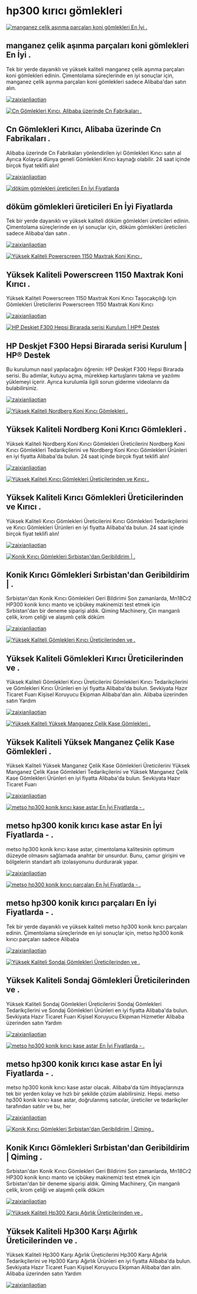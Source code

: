 # hp300 kırıcı gömlekleri
<a href="https://mnn.zoosnet.net/LR/Chatpre.aspx?id=MNN94995150&p=https://topgrinding.com/" target="_blank">![manganez çelik aşınma parçaları koni gömlekleri En İyi .](https://github.com/technlg/images/blob/main/57.jpg)</a>
## manganez çelik aşınma parçaları koni gömlekleri En İyi .
Tek bir yerde dayanıklı ve yüksek kaliteli manganez çelik aşınma parçaları koni gömlekleri edinin. Çimentolama süreçlerinde en iyi sonuçlar için, manganez çelik aşınma parçaları koni gömlekleri sadece Alibaba'dan satın alın.
<a href="https://mnn.zoosnet.net/LR/Chatpre.aspx?id=MNN94995150&p=https://topgrinding.com/" target="_blank"><img src="https://github.com/technlg/images/raw/main/chat11.jpg" alt="zaixianliaotian"/></a><a href="//whatsapp.shibangsoft.com/WhatsApp.php" ><img src="https://github.com/technlg/images/raw/main/chat11.png" alt=""></a>
<a href="https://mnn.zoosnet.net/LR/Chatpre.aspx?id=MNN94995150&p=https://topgrinding.com/" target="_blank">![Cn Gömlekleri Kırıcı, Alibaba üzerinde Cn Fabrikaları .](https://github.com/technlg/images/blob/main/65.jpg)</a>
## Cn Gömlekleri Kırıcı, Alibaba üzerinde Cn Fabrikaları .
Alibaba üzerinde Cn Fabrikaları yönlendirilen iyi Gömlekleri Kırıcı satın al Ayrıca Kolayca dünya geneli Gömlekleri Kırıcı kaynağı olabilir. 24 saat içinde birçok fiyat teklifi alın!
<a href="https://mnn.zoosnet.net/LR/Chatpre.aspx?id=MNN94995150&p=https://topgrinding.com/" target="_blank"><img src="https://github.com/technlg/images/raw/main/chat11.jpg" alt="zaixianliaotian"/></a><a href="//whatsapp.shibangsoft.com/WhatsApp.php" ><img src="https://github.com/technlg/images/raw/main/chat11.png" alt=""></a>
<a href="https://mnn.zoosnet.net/LR/Chatpre.aspx?id=MNN94995150&p=https://topgrinding.com/" target="_blank">![döküm gömlekleri üreticileri En İyi Fiyatlarda](https://github.com/technlg/images/blob/main/43.jpg)</a>
## döküm gömlekleri üreticileri En İyi Fiyatlarda
Tek bir yerde dayanıklı ve yüksek kaliteli döküm gömlekleri üreticileri edinin. Çimentolama süreçlerinde en iyi sonuçlar için, döküm gömlekleri üreticileri sadece Alibaba'dan satın .
<a href="https://mnn.zoosnet.net/LR/Chatpre.aspx?id=MNN94995150&p=https://topgrinding.com/" target="_blank"><img src="https://github.com/technlg/images/raw/main/chat11.jpg" alt="zaixianliaotian"/></a><a href="//whatsapp.shibangsoft.com/WhatsApp.php" ><img src="https://github.com/technlg/images/raw/main/chat11.png" alt=""></a>
<a href="https://mnn.zoosnet.net/LR/Chatpre.aspx?id=MNN94995150&p=https://topgrinding.com/" target="_blank">![Yüksek Kaliteli Powerscreen 1150 Maxtrak Koni Kırıcı .](https://github.com/technlg/images/blob/main/14.jpg)</a>
## Yüksek Kaliteli Powerscreen 1150 Maxtrak Koni Kırıcı .
Yüksek Kaliteli Powerscreen 1150 Maxtrak Koni Kırıcı Taşocakçılığı Için Gömlekleri Üreticilerini Powerscreen 1150 Maxtrak Koni Kırıcı 
<a href="https://mnn.zoosnet.net/LR/Chatpre.aspx?id=MNN94995150&p=https://topgrinding.com/" target="_blank"><img src="https://github.com/technlg/images/raw/main/chat11.jpg" alt="zaixianliaotian"/></a><a href="//whatsapp.shibangsoft.com/WhatsApp.php" ><img src="https://github.com/technlg/images/raw/main/chat11.png" alt=""></a>
<a href="https://mnn.zoosnet.net/LR/Chatpre.aspx?id=MNN94995150&p=https://topgrinding.com/" target="_blank">![HP Deskjet F300 Hepsi Birarada serisi Kurulum | HP® Destek](https://github.com/technlg/images/blob/main/59.jpg)</a>
## HP Deskjet F300 Hepsi Birarada serisi Kurulum | HP® Destek
Bu kurulumun nasıl yapılacağını öğrenin: HP Deskjet F300 Hepsi Birarada serisi. Bu adımlar, kutuyu açma, mürekkep kartuşlarını takma ve yazılımı yüklemeyi içerir. Ayrıca kurulumla ilgili sorun giderme videolarını da bulabilirsiniz.
<a href="https://mnn.zoosnet.net/LR/Chatpre.aspx?id=MNN94995150&p=https://topgrinding.com/" target="_blank"><img src="https://github.com/technlg/images/raw/main/chat11.jpg" alt="zaixianliaotian"/></a><a href="//whatsapp.shibangsoft.com/WhatsApp.php" ><img src="https://github.com/technlg/images/raw/main/chat11.png" alt=""></a>
<a href="https://mnn.zoosnet.net/LR/Chatpre.aspx?id=MNN94995150&p=https://topgrinding.com/" target="_blank">![Yüksek Kaliteli Nordberg Koni Kırıcı Gömlekleri .](https://github.com/technlg/images/blob/main/54.jpg)</a>
## Yüksek Kaliteli Nordberg Koni Kırıcı Gömlekleri .
Yüksek Kaliteli Nordberg Koni Kırıcı Gömlekleri Üreticilerini Nordberg Koni Kırıcı Gömlekleri Tedarikçilerini ve Nordberg Koni Kırıcı Gömlekleri Ürünleri en iyi fiyatta Alibaba'da bulun. 24 saat içinde birçok fiyat teklifi alın!
<a href="https://mnn.zoosnet.net/LR/Chatpre.aspx?id=MNN94995150&p=https://topgrinding.com/" target="_blank"><img src="https://github.com/technlg/images/raw/main/chat11.jpg" alt="zaixianliaotian"/></a><a href="//whatsapp.shibangsoft.com/WhatsApp.php" ><img src="https://github.com/technlg/images/raw/main/chat11.png" alt=""></a>
<a href="https://mnn.zoosnet.net/LR/Chatpre.aspx?id=MNN94995150&p=https://topgrinding.com/" target="_blank">![Yüksek Kaliteli Kırıcı Gömlekleri Üreticilerinden ve Kırıcı .](https://github.com/technlg/images/blob/main/33.jpg)</a>
## Yüksek Kaliteli Kırıcı Gömlekleri Üreticilerinden ve Kırıcı .
Yüksek Kaliteli Kırıcı Gömlekleri Üreticilerini Kırıcı Gömlekleri Tedarikçilerini ve Kırıcı Gömlekleri Ürünleri en iyi fiyatta Alibaba'da bulun. 24 saat içinde birçok fiyat teklifi alın!
<a href="https://mnn.zoosnet.net/LR/Chatpre.aspx?id=MNN94995150&p=https://topgrinding.com/" target="_blank"><img src="https://github.com/technlg/images/raw/main/chat11.jpg" alt="zaixianliaotian"/></a><a href="//whatsapp.shibangsoft.com/WhatsApp.php" ><img src="https://github.com/technlg/images/raw/main/chat11.png" alt=""></a>
<a href="https://mnn.zoosnet.net/LR/Chatpre.aspx?id=MNN94995150&p=https://topgrinding.com/" target="_blank">![Konik Kırıcı Gömlekleri Sırbistan'dan Geribildirim | .](https://github.com/technlg/images/blob/main/32.jpg)</a>
## Konik Kırıcı Gömlekleri Sırbistan'dan Geribildirim | .
Sırbistan'dan Konik Kırıcı Gömlekleri Geri Bildirimi Son zamanlarda, Mn18Cr2 HP300 konik kırıcı manto ve içbükey makinemizi test etmek için Sırbistan'dan bir deneme siparişi aldık. Qiming Machinery, Çin manganlı çelik, krom çeliği ve alaşımlı çelik döküm 
<a href="https://mnn.zoosnet.net/LR/Chatpre.aspx?id=MNN94995150&p=https://topgrinding.com/" target="_blank"><img src="https://github.com/technlg/images/raw/main/chat11.jpg" alt="zaixianliaotian"/></a><a href="//whatsapp.shibangsoft.com/WhatsApp.php" ><img src="https://github.com/technlg/images/raw/main/chat11.png" alt=""></a>
<a href="https://mnn.zoosnet.net/LR/Chatpre.aspx?id=MNN94995150&p=https://topgrinding.com/" target="_blank">![Yüksek Kaliteli Gömlekleri Kırıcı Üreticilerinden ve .](https://github.com/technlg/images/blob/main/51.jpg)</a>
## Yüksek Kaliteli Gömlekleri Kırıcı Üreticilerinden ve .
Yüksek Kaliteli Gömlekleri Kırıcı Üreticilerini Gömlekleri Kırıcı Tedarikçilerini ve Gömlekleri Kırıcı Ürünleri en iyi fiyatta Alibaba'da bulun. Sevkiyata Hazır Ticaret Fuarı Kişisel Koruyucu Ekipman Alibaba'dan alın. Alibaba üzerinden satın Yardım
<a href="https://mnn.zoosnet.net/LR/Chatpre.aspx?id=MNN94995150&p=https://topgrinding.com/" target="_blank"><img src="https://github.com/technlg/images/raw/main/chat11.jpg" alt="zaixianliaotian"/></a><a href="//whatsapp.shibangsoft.com/WhatsApp.php" ><img src="https://github.com/technlg/images/raw/main/chat11.png" alt=""></a>
<a href="https://mnn.zoosnet.net/LR/Chatpre.aspx?id=MNN94995150&p=https://topgrinding.com/" target="_blank">![Yüksek Kaliteli Yüksek Manganez Çelik Kase Gömlekleri .](https://github.com/technlg/images/blob/main/13.jpg)</a>
## Yüksek Kaliteli Yüksek Manganez Çelik Kase Gömlekleri .
Yüksek Kaliteli Yüksek Manganez Çelik Kase Gömlekleri Üreticilerini Yüksek Manganez Çelik Kase Gömlekleri Tedarikçilerini ve Yüksek Manganez Çelik Kase Gömlekleri Ürünleri en iyi fiyatta Alibaba'da bulun. Sevkiyata Hazır Ticaret Fuarı
<a href="https://mnn.zoosnet.net/LR/Chatpre.aspx?id=MNN94995150&p=https://topgrinding.com/" target="_blank"><img src="https://github.com/technlg/images/raw/main/chat11.jpg" alt="zaixianliaotian"/></a><a href="//whatsapp.shibangsoft.com/WhatsApp.php" ><img src="https://github.com/technlg/images/raw/main/chat11.png" alt=""></a>
<a href="https://mnn.zoosnet.net/LR/Chatpre.aspx?id=MNN94995150&p=https://topgrinding.com/" target="_blank">![metso hp300 konik kırıcı kase astar En İyi Fiyatlarda - .](https://github.com/technlg/images/blob/main/46.jpg)</a>
## metso hp300 konik kırıcı kase astar En İyi Fiyatlarda - .
metso hp300 konik kırıcı kase astar, çimentolama kalitesinin optimum düzeyde olmasını sağlamada anahtar bir unsurdur. Bunu, çamur girişini ve bölgelerin standart altı izolasyonunu durdurarak yapar.
<a href="https://mnn.zoosnet.net/LR/Chatpre.aspx?id=MNN94995150&p=https://topgrinding.com/" target="_blank"><img src="https://github.com/technlg/images/raw/main/chat11.jpg" alt="zaixianliaotian"/></a><a href="//whatsapp.shibangsoft.com/WhatsApp.php" ><img src="https://github.com/technlg/images/raw/main/chat11.png" alt=""></a>
<a href="https://mnn.zoosnet.net/LR/Chatpre.aspx?id=MNN94995150&p=https://topgrinding.com/" target="_blank">![metso hp300 konik kırıcı parçaları En İyi Fiyatlarda - .](https://github.com/technlg/images/blob/main/52.jpg)</a>
## metso hp300 konik kırıcı parçaları En İyi Fiyatlarda - .
Tek bir yerde dayanıklı ve yüksek kaliteli metso hp300 konik kırıcı parçaları edinin. Çimentolama süreçlerinde en iyi sonuçlar için, metso hp300 konik kırıcı parçaları sadece Alibaba
<a href="https://mnn.zoosnet.net/LR/Chatpre.aspx?id=MNN94995150&p=https://topgrinding.com/" target="_blank"><img src="https://github.com/technlg/images/raw/main/chat11.jpg" alt="zaixianliaotian"/></a><a href="//whatsapp.shibangsoft.com/WhatsApp.php" ><img src="https://github.com/technlg/images/raw/main/chat11.png" alt=""></a>
<a href="https://mnn.zoosnet.net/LR/Chatpre.aspx?id=MNN94995150&p=https://topgrinding.com/" target="_blank">![Yüksek Kaliteli Sondaj Gömlekleri Üreticilerinden ve .](https://github.com/technlg/images/blob/main/58.jpg)</a>
## Yüksek Kaliteli Sondaj Gömlekleri Üreticilerinden ve .
Yüksek Kaliteli Sondaj Gömlekleri Üreticilerini Sondaj Gömlekleri Tedarikçilerini ve Sondaj Gömlekleri Ürünleri en iyi fiyatta Alibaba'da bulun. Sevkiyata Hazır Ticaret Fuarı Kişisel Koruyucu Ekipman Hizmetler Alibaba üzerinden satın Yardım
<a href="https://mnn.zoosnet.net/LR/Chatpre.aspx?id=MNN94995150&p=https://topgrinding.com/" target="_blank"><img src="https://github.com/technlg/images/raw/main/chat11.jpg" alt="zaixianliaotian"/></a><a href="//whatsapp.shibangsoft.com/WhatsApp.php" ><img src="https://github.com/technlg/images/raw/main/chat11.png" alt=""></a>
<a href="https://mnn.zoosnet.net/LR/Chatpre.aspx?id=MNN94995150&p=https://topgrinding.com/" target="_blank">![metso hp300 konik kırıcı kase astar En İyi Fiyatlarda - .](https://github.com/technlg/images/blob/main/31.jpg)</a>
## metso hp300 konik kırıcı kase astar En İyi Fiyatlarda - .
metso hp300 konik kırıcı kase astar olacak. Alibaba'da tüm ihtiyaçlarınıza tek bir yerden kolay ve hızlı bir şekilde çözüm alabilirsiniz. Hepsi. metso hp300 konik kırıcı kase astar, doğrulanmış satıcılar, üreticiler ve tedarikçiler tarafından satılır ve bu, her
<a href="https://mnn.zoosnet.net/LR/Chatpre.aspx?id=MNN94995150&p=https://topgrinding.com/" target="_blank"><img src="https://github.com/technlg/images/raw/main/chat11.jpg" alt="zaixianliaotian"/></a><a href="//whatsapp.shibangsoft.com/WhatsApp.php" ><img src="https://github.com/technlg/images/raw/main/chat11.png" alt=""></a>
<a href="https://mnn.zoosnet.net/LR/Chatpre.aspx?id=MNN94995150&p=https://topgrinding.com/" target="_blank">![Konik Kırıcı Gömlekleri Sırbistan'dan Geribildirim | Qiming .](https://github.com/technlg/images/blob/main/12.jpg)</a>
## Konik Kırıcı Gömlekleri Sırbistan'dan Geribildirim | Qiming .
Sırbistan'dan Konik Kırıcı Gömlekleri Geri Bildirimi Son zamanlarda, Mn18Cr2 HP300 konik kırıcı manto ve içbükey makinemizi test etmek için Sırbistan'dan bir deneme siparişi aldık. Qiming Machinery, Çin manganlı çelik, krom çeliği ve alaşımlı çelik döküm 
<a href="https://mnn.zoosnet.net/LR/Chatpre.aspx?id=MNN94995150&p=https://topgrinding.com/" target="_blank"><img src="https://github.com/technlg/images/raw/main/chat11.jpg" alt="zaixianliaotian"/></a><a href="//whatsapp.shibangsoft.com/WhatsApp.php" ><img src="https://github.com/technlg/images/raw/main/chat11.png" alt=""></a>
<a href="https://mnn.zoosnet.net/LR/Chatpre.aspx?id=MNN94995150&p=https://topgrinding.com/" target="_blank">![Yüksek Kaliteli Hp300 Karşı Ağırlık Üreticilerinden ve .](https://github.com/technlg/images/blob/main/23.jpg)</a>
## Yüksek Kaliteli Hp300 Karşı Ağırlık Üreticilerinden ve .
Yüksek Kaliteli Hp300 Karşı Ağırlık Üreticilerini Hp300 Karşı Ağırlık Tedarikçilerini ve Hp300 Karşı Ağırlık Ürünleri en iyi fiyatta Alibaba'da bulun. Sevkiyata Hazır Ticaret Fuarı Kişisel Koruyucu Ekipman Alibaba'dan alın. Alibaba üzerinden satın Yardım
<a href="https://mnn.zoosnet.net/LR/Chatpre.aspx?id=MNN94995150&p=https://topgrinding.com/" target="_blank"><img src="https://github.com/technlg/images/raw/main/chat11.jpg" alt="zaixianliaotian"/></a><a href="//whatsapp.shibangsoft.com/WhatsApp.php" ><img src="https://github.com/technlg/images/raw/main/chat11.png" alt=""></a>
